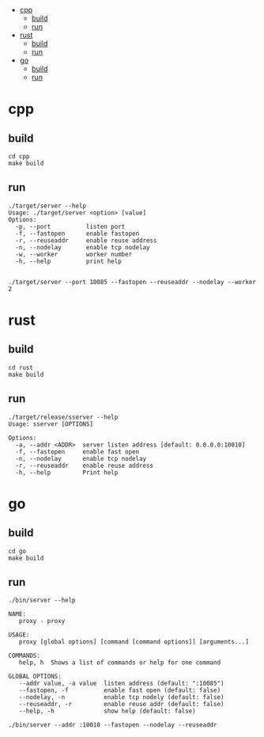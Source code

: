 - [cpp](#cpp)
  - [build](#build)
  - [run](#run)
- [rust](#rust)
  - [build](#build-1)
  - [run](#run-1)
- [go](#go)
  - [build](#build-2)
  - [run](#run-2)

# cpp

## build 

```
cd cpp
make build
```

## run

```
./target/server --help
Usage: ./target/server <option> [value]
Options:
  -p, --port          listen port
  -f, --fastopen      enable fastopen
  -r, --reuseaddr     enable reuse address
  -n, --nodelay       enable tcp nodelay
  -w, --worker        worker number
  -h, --help          print help


./target/server --port 10085 --fastopen --reuseaddr --nodelay --worker 2
```

# rust 

## build 

```
cd rust
make build
```

## run

```
./target/release/sserver --help
Usage: sserver [OPTIONS]

Options:
  -a, --addr <ADDR>  server listen address [default: 0.0.0.0:10010]
  -f, --fastopen     enable fast open
  -n, --nodelay      enable tcp nodelay
  -r, --reuseaddr    enable reuse address
  -h, --help         Print help
```

# go 

## build 

```
cd go
make build
```

## run

```
./bin/server --help

NAME:
   proxy - proxy

USAGE:
   proxy [global options] [command [command options]] [arguments...]

COMMANDS:
   help, h  Shows a list of commands or help for one command

GLOBAL OPTIONS:
   --addr value, -a value  listen address (default: ":10085")
   --fastopen, -f          enable fast open (default: false)
   --nodelay, -n           enable tcp nodely (default: false)
   --reuseaddr, -r         enable reuse addr (default: false)
   --help, -h              show help (default: false)

./bin/server --addr :10010 --fastopen --nodelay --reuseaddr
```